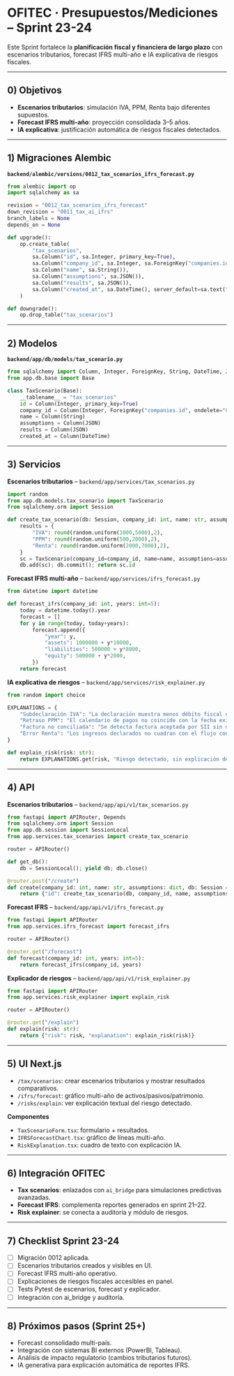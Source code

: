 # OFITEC · Presupuestos/Mediciones – Sprint 23-24

Este Sprint fortalece la **planificación fiscal y financiera de largo plazo** con escenarios tributarios, forecast IFRS multi-año e IA explicativa de riesgos fiscales.

---

## 0) Objetivos
- **Escenarios tributarios**: simulación IVA, PPM, Renta bajo diferentes supuestos.
- **Forecast IFRS multi-año**: proyección consolidada 3–5 años.
- **IA explicativa**: justificación automática de riesgos fiscales detectados.

---

## 1) Migraciones Alembic
**`backend/alembic/versions/0012_tax_scenarios_ifrs_forecast.py`**
```python
from alembic import op
import sqlalchemy as sa

revision = "0012_tax_scenarios_ifrs_forecast"
down_revision = "0011_tax_ai_ifrs"
branch_labels = None
depends_on = None

def upgrade():
    op.create_table(
        "tax_scenarios",
        sa.Column("id", sa.Integer, primary_key=True),
        sa.Column("company_id", sa.Integer, sa.ForeignKey("companies.id", ondelete="CASCADE")),
        sa.Column("name", sa.String()),
        sa.Column("assumptions", sa.JSON()),
        sa.Column("results", sa.JSON()),
        sa.Column("created_at", sa.DateTime(), server_default=sa.text("now()")),
    )

def downgrade():
    op.drop_table("tax_scenarios")
```

---

## 2) Modelos
**`backend/app/db/models/tax_scenario.py`**
```python
from sqlalchemy import Column, Integer, ForeignKey, String, DateTime, JSON
from app.db.base import Base

class TaxScenario(Base):
    __tablename__ = "tax_scenarios"
    id = Column(Integer, primary_key=True)
    company_id = Column(Integer, ForeignKey("companies.id", ondelete="CASCADE"))
    name = Column(String)
    assumptions = Column(JSON)
    results = Column(JSON)
    created_at = Column(DateTime)
```

---

## 3) Servicios
**Escenarios tributarios** – `backend/app/services/tax_scenarios.py`
```python
import random
from app.db.models.tax_scenario import TaxScenario
from sqlalchemy.orm import Session

def create_tax_scenario(db: Session, company_id: int, name: str, assumptions: dict):
    results = {
        "IVA": round(random.uniform(1000,5000),2),
        "PPM": round(random.uniform(500,2000),2),
        "Renta": round(random.uniform(2000,7000),2),
    }
    sc = TaxScenario(company_id=company_id, name=name, assumptions=assumptions, results=results)
    db.add(sc); db.commit(); return sc.id
```

**Forecast IFRS multi-año** – `backend/app/services/ifrs_forecast.py`
```python
from datetime import datetime

def forecast_ifrs(company_id: int, years: int=5):
    today = datetime.today().year
    forecast = []
    for y in range(today, today+years):
        forecast.append({
            "year": y,
            "assets": 1000000 + y*10000,
            "liabilities": 500000 + y*8000,
            "equity": 500000 + y*2000,
        })
    return forecast
```

**IA explicativa de riesgos** – `backend/app/services/risk_explainer.py`
```python
from random import choice

EXPLANATIONS = {
    "Subdeclaración IVA": "La declaración muestra menos débito fiscal que lo esperado por las ventas registradas.",
    "Retraso PPM": "El calendario de pagos no coincide con la fecha exigida por Tesorería.",
    "Factura no conciliada": "Se detecta factura aceptada por SII sin movimiento bancario asociado.",
    "Error Renta": "Los ingresos declarados no cuadran con el flujo consolidado del año.",
}

def explain_risk(risk: str):
    return EXPLANATIONS.get(risk, "Riesgo detectado, sin explicación definida.")
```

---

## 4) API
**Escenarios tributarios** – `backend/app/api/v1/tax_scenarios.py`
```python
from fastapi import APIRouter, Depends
from sqlalchemy.orm import Session
from app.db.session import SessionLocal
from app.services.tax_scenarios import create_tax_scenario

router = APIRouter()

def get_db():
    db = SessionLocal(); yield db; db.close()

@router.post("/create")
def create(company_id: int, name: str, assumptions: dict, db: Session = Depends(get_db)):
    return {"id": create_tax_scenario(db, company_id, name, assumptions)}
```

**Forecast IFRS** – `backend/app/api/v1/ifrs_forecast.py`
```python
from fastapi import APIRouter
from app.services.ifrs_forecast import forecast_ifrs

router = APIRouter()

@router.get("/forecast")
def forecast(company_id: int, years: int=5):
    return forecast_ifrs(company_id, years)
```

**Explicador de riesgos** – `backend/app/api/v1/risk_explainer.py`
```python
from fastapi import APIRouter
from app.services.risk_explainer import explain_risk

router = APIRouter()

@router.get("/explain")
def explain(risk: str):
    return {"risk": risk, "explanation": explain_risk(risk)}
```

---

## 5) UI Next.js
- `/tax/scenarios`: crear escenarios tributarios y mostrar resultados comparativos.
- `/ifrs/forecast`: gráfico multi-año de activos/pasivos/patrimonio.
- `/risks/explain`: ver explicación textual del riesgo detectado.

**Componentes**
- `TaxScenarioForm.tsx`: formulario + resultados.
- `IFRSForecastChart.tsx`: gráfico de líneas multi-año.
- `RiskExplanation.tsx`: cuadro de texto con explicación IA.

---

## 6) Integración OFITEC
- **Tax scenarios**: enlazados con `ai_bridge` para simulaciones predictivas avanzadas.
- **Forecast IFRS**: complementa reportes generados en sprint 21–22.
- **Risk explainer**: se conecta a auditoría y módulo de riesgos.

---

## 7) Checklist Sprint 23-24
- [ ] Migración 0012 aplicada.
- [ ] Escenarios tributarios creados y visibles en UI.
- [ ] Forecast IFRS multi-año operativo.
- [ ] Explicaciones de riesgos fiscales accesibles en panel.
- [ ] Tests Pytest de escenarios, forecast y explicador.
- [ ] Integración con ai_bridge y auditoría.

---

## 8) Próximos pasos (Sprint 25+)
- Forecast consolidado multi-país.
- Integración con sistemas BI externos (PowerBI, Tableau).
- Análisis de impacto regulatorio (cambios tributarios futuros).
- IA generativa para explicación automática de reportes IFRS.

